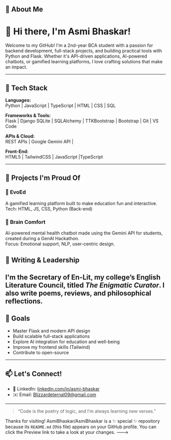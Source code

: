 
## 🚀 About Me
# 👋 Hi there, I'm Asmi Bhaskar!

Welcome to my GitHub! I'm a 2nd-year BCA student with a passion for backend development, full-stack projects, and building practical tools with Python and Flask. Whether it's API-driven applications, AI-powered chatbots, or gamified learning platforms, I love crafting solutions that make an impact.

---

## 🔧 Tech Stack

**Languages:**  
Python | JavaScript | TypeScript | HTML | CSS | SQL  

**Frameworks & Tools:**  
Flask | Django SQLite | SQLAlchemy | TTKBootstrap | Bootstrap | Git | VS Code 

**APIs & Cloud:**  
REST APIs | Google Gemini API |  

**Front-End:**  
HTML5 | TailwindCSS | JavaScript |TypeScript 

---

## 💼 Projects I'm Proud Of

### 🚀 **EvoEd**
A gamified learning platform built to make education fun and interactive.  
Tech: HTML, JS, CSS, Python (Back-end)

### 🧠 **Brain Comfort**
AI-powered mental health chatbot made using the Gemini API for students, created during a GenAI Hackathon.  
Focus: Emotional support, NLP, user-centric design.

## 📖 Writing & Leadership

I'm the Secretary of **En-Lit**, my college’s English Literature Council, titled *The Enigmatic Curator*. I also write poems, reviews, and philosophical reflections.
---

## 🎯 Goals

- Master Flask and modern API design  
- Build scalable full-stack applications  
- Explore AI integration for education and well-being  
- Improve my frontend skills (Tailwind) 
- Contribute to open-source

---

## 📫 Let's Connect!

- 💼 LinkedIn: [linkedin.com/in/asmi-bhaskar](linkedin.com/in/asmi-bhaskar-98680b273)
- ✉️ Email: Blizzardeternal09@gmail.com 

---

> “Code is the poetry of logic, and I’m always learning new verses.”

Thanks for visiting!
AsmiBhaskar/AsmiBhaskar is a ✨ special ✨ repository because its `README.md` (this file) appears on your GitHub profile.
You can click the Preview link to take a look at your changes.
--->
